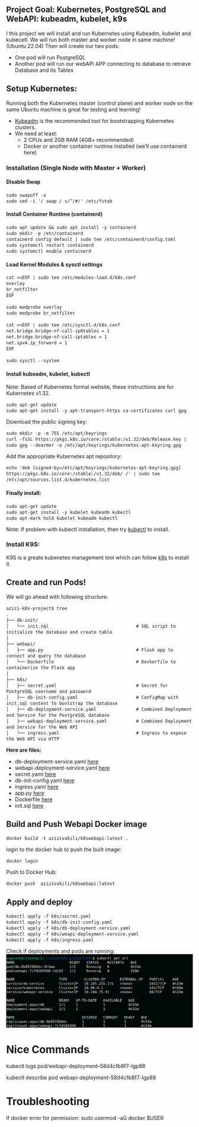 ## Project Goal: Kubernetes, PostgreSQL and WebAPI: kubeadm, kubelet, k9s
I this project we will install and run Kubernetes using Kubeadm, kubelet and kubecetl.
We will run both master and worker node in same machine! (Ubuntu 22.04)
Then will create our two pods:
* One pod will run PostgreSQL
* Another pod will run our webAPI APP connecting to database to retrieve Database and its Tables

## Setup Kubernetes: 
Running both the Kubernetes master (control plane) and worker node on the same Ubuntu machine is great for testing and learning! 

* [Kubeadm](https://kubernetes.io/docs/setup/production-environment/tools/kubeadm/install-kubeadm/) is the recommended tool for bootstrapping Kubernetes clusters. 
* We need at least:
  * 2 CPUs and 2GB RAM (4GB+ recommended)
  * Docker or another container runtime installed (we’ll use containerd here)

### Installation (Single Node with Master + Worker)
#### Disable Swap
```
sudo swapoff -a
sudo sed -i '/ swap / s/^/#/' /etc/fstab
```
#### Install Container Runtime (containerd)
```
sudo apt update && sudo apt install -y containerd
sudo mkdir -p /etc/containerd
containerd config default | sudo tee /etc/containerd/config.toml
sudo systemctl restart containerd
sudo systemctl enable containerd
```
#### Load Kernel Modules & sysctl settings
```
cat <<EOF | sudo tee /etc/modules-load.d/k8s.conf
overlay
br_netfilter
EOF

sudo modprobe overlay
sudo modprobe br_netfilter

cat <<EOF | sudo tee /etc/sysctl.d/k8s.conf
net.bridge.bridge-nf-call-ip6tables = 1
net.bridge.bridge-nf-call-iptables = 1
net.ipv4.ip_forward = 1
EOF

sudo sysctl --system
```

#### Install kubeadm, kubelet, kubectl
Note: Based of Kubernetes formal website, these instructions are for Kubernetes v1.32.

```
sudo apt-get update
sudo apt-get install -y apt-transport-https ca-certificates curl gpg
```
Download the public signing key:
```
sudo mkdir -p -m 755 /etc/apt/keyrings
curl -fsSL https://pkgs.k8s.io/core:/stable:/v1.32/deb/Release.key | sudo gpg --dearmor -o /etc/apt/keyrings/kubernetes-apt-keyring.gpg
``` 
Add the appropriate Kubernetes apt repository:
```
echo 'deb [signed-by=/etc/apt/keyrings/kubernetes-apt-keyring.gpg] https://pkgs.k8s.io/core:/stable:/v1.32/deb/ /' | sudo tee /etc/apt/sources.list.d/kubernetes.list
```
#### Finally install:
```
sudo apt-get update
sudo apt-get install -y kubelet kubeadm kubectl
sudo apt-mark hold kubelet kubeadm kubectl
```
Note: If problem with kubectl installation, then try [kubectl](https://kubernetes.io/docs/tasks/tools/install-kubectl-linux/) to install. 

### Install K9S:
K9S is a greate kubenetes management tool which can follow [k9s](https://dev.to/dm8ry/how-to-install-k9s-on-ubuntu-a-step-by-step-guide-2f98) to install it. 

## Create and run Pods!
We will go ahead with following structure:
```
azizi-k8s-project$ tree
.
├── db-init/
│   └── init.sql                                 # SQL script to initialize the database and create table
│
├── webapi/
│   ├── app.py                                   # Flask app to connect and query the database
│   └── Dockerfile                               # Dockerfile to containerize the Flask app
│
├── k8s/
│   ├── secret.yaml                              # Secret for PostgreSQL username and password
│   ├── db-init-config.yaml                      # ConfigMap with init.sql content to bootstrap the database
│   ├── db-deployment-service.yaml               # Combined Deployment and Service for the PostgreSQL database
│   ├── webapi-deployment-service.yaml           # Combined Deployment and Service for the Web API
│   └── ingress.yaml                             # Ingress to expose the Web API via HTTP
```
**Here are files:**
* db-deployment-service.yaml [here](k8s/db-deployment-service.yaml)
* webapi-deployment-service.yaml [here](k8s/webapi-deployment-service.yaml)
* secret.yaml [here](secret.yaml)
* db-init-config.yaml [here](k8s/db-init-config.yaml)
* ingress.yaml [here](k8s/ingress.yaml)
* app.py [here](webapi/app.py)
* Dockerfile [here](webapi/Dockerfile)
* init.sql [here](db-init/init.sql)

## Build and Push Webapi Docker image
```
docker build -t azizivakili/k8swebapi:latest .
```
login to the docker hub to push the built image: 
```
docker login
```
Push to Docker Hub:
```
docker push  azizivakili/k8swebapi:latest
```

## Apply and deploy
```
kubectl apply -f k8s/secret.yaml
kubectl apply -f k8s/db-init-config.yaml
kubectl apply -f k8s/db-deployment-service.yaml
kubectl apply -f k8s/weapi-deployment-service.yaml
kubectl apply -f k8s/ingress.yaml
 ```
Check if deployments and pods are running:
![](k8s-running.png)

# Nice Commands

kubectl logs pod/webapi-deployment-58d4cfb8f7-lgp88

kubectl describe pod webapi-deployment-58d4cfb8f7-lgp88


# Troubleshooting
If docker error for permission: 
sudo usermod -aG docker $USER    






